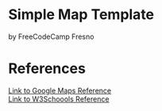 # Simple Map Template
  by FreeCodeCamp Fresno
# References
  [Link to Google Maps Reference ](https://developers.google.com/maps/documentation/javascript/reference)
  <br>
  [Link to W3Schoools Reference ](http://www.w3schools.com/graphics/google_maps_intro.asp)
